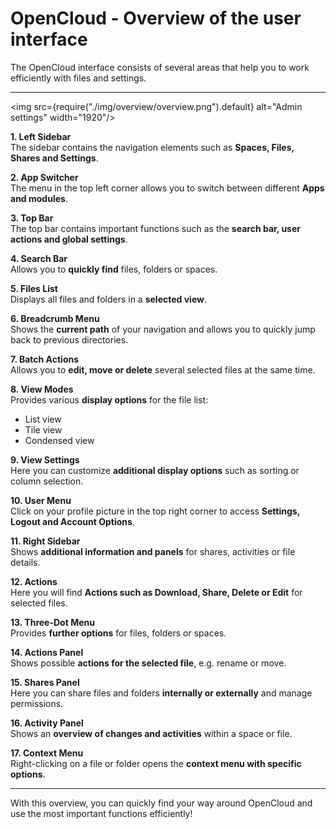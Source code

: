 # OpenCloud - Overview of the user interface

The OpenCloud interface consists of several areas that help you to work efficiently with files and settings.

---

<img src={require("./img/overview/overview.png").default} alt="Admin settings" width="1920"/>

**1. Left Sidebar**  
The sidebar contains the navigation elements such as **Spaces, Files, Shares and Settings**.

**2. App Switcher**  
The menu in the top left corner allows you to switch between different **Apps and modules**.

**3. Top Bar**  
The top bar contains important functions such as the **search bar, user actions and global settings**.

**4. Search Bar**  
Allows you to **quickly find** files, folders or spaces.

**5. Files List**  
Displays all files and folders in a **selected view**.

**6. Breadcrumb Menu**  
Shows the **current path** of your navigation and allows you to quickly jump back to previous directories.

**7. Batch Actions**  
Allows you to **edit, move or delete** several selected files at the same time.

**8. View Modes**  
Provides various **display options** for the file list:  
- List view  
- Tile view  
- Condensed view  

**9. View Settings**  
Here you can customize **additional display options** such as sorting or column selection.

**10. User Menu**  
Click on your profile picture in the top right corner to access **Settings, Logout and Account Options**.

**11. Right Sidebar**  
Shows **additional information and panels** for shares, activities or file details.

**12. Actions**  
Here you will find **Actions such as Download, Share, Delete or Edit** for selected files.

**13. Three-Dot Menu**  
Provides **further options** for files, folders or spaces.

**14. Actions Panel**  
Shows possible **actions for the selected file**, e.g. rename or move.

**15. Shares Panel**  
Here you can share files and folders **internally or externally** and manage permissions.

**16. Activity Panel**  
Shows an **overview of changes and activities** within a space or file.

**17. Context Menu**  
Right-clicking on a file or folder opens the **context menu with specific options**.

---

With this overview, you can quickly find your way around OpenCloud and use the most important functions efficiently!